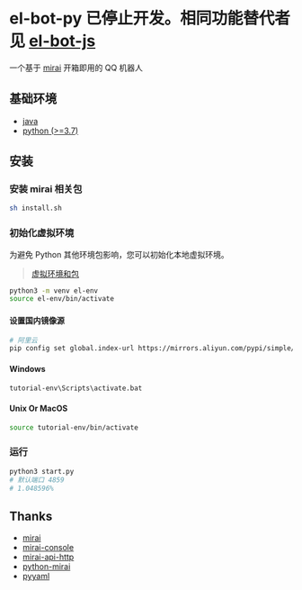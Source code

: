 # el-bot-py 已停止开发。相同功能替代者见 [el-bot-js](https://github.com/ElpsyCN/el-bot-py)

一个基于 [mirai](https://github.com/mamoe/mirai) 开箱即用的 QQ 机器人

## 基础环境

- [java](https://www.java.com/zh_CN/)
- [python (>=3.7)](https://www.python.org/)

## 安装

### 安装 mirai 相关包

```sh
sh install.sh
```

### 初始化虚拟环境

为避免 Python 其他环境包影响，您可以初始化本地虚拟环境。

> [虚拟环境和包](https://docs.python.org/zh-cn/3/tutorial/venv.html)

```sh
python3 -m venv el-env
source el-env/bin/activate
```

#### 设置国内镜像源

```sh
# 阿里云
pip config set global.index-url https://mirrors.aliyun.com/pypi/simple/
```

#### Windows

```sh
tutorial-env\Scripts\activate.bat
```

#### Unix Or MacOS

```sh
source tutorial-env/bin/activate
```

### 运行

```py
python3 start.py
# 默认端口 4859
# 1.048596%
```

## Thanks

- [mirai](https://github.com/mamoe/mirai)
- [mirai-console](https://github.com/mamoe/mirai-console)
- [mirai-api-http](https://github.com/mamoe/mirai-api-http)
- [python-mirai](https://github.com/NatriumLab/python-mirai)
- [pyyaml](https://pyyaml.org/)
